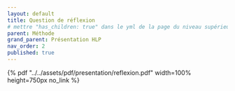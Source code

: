 ```yaml
---
layout: default
title: Question de réflexion
# mettre "has_children: true" dans le yml de la page du niveau supérieur
parent: Méthode
grand_parent: Présentation HLP
nav_order: 2
published: true
---
```

{% pdf "../../assets/pdf/presentation/reflexion.pdf" width=100% height=750px no_link %}